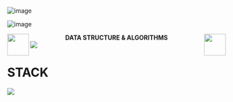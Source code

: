 ![image](https://user-images.githubusercontent.com/126388812/221423381-f346dff0-d13c-4651-a1a2-e217789cea74.png)

![image](https://github.com/godkingjay/godkingjay/blob/master/assets/borderseparator.gif)
<div align="center">
  <img src="https://github.com/godkingjay/godkingjay/blob/master/assets/animated-flame-01.gif" height="50px" align="left"/>
  <span align="middle"><strong>DATA STRUCTURE & ALGORITHMS<strong></span>
  <img src="https://github.com/godkingjay/godkingjay/blob/master/assets/animated-flame-01.gif" height="50px" align="right"/>
</div>
<img src="https://github.com/godkingjay/godkingjay/blob/master/assets/borderseparator.gif"/>
<div> 
  <h1>STACK</h1>
  <img src="https://user-images.githubusercontent.com/126388812/221423832-c42b7eed-d348-4489-9dfd-9947a5dfade6.png" />
</div>
